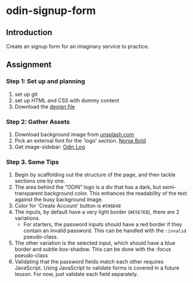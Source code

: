 # odin-signup-form

## Introduction

Create an signup form for an imaginary service to practice.

## Assignment

### Step 1: Set up and planning

1. set up git
2. set up HTML and CSS with dummy content
3. Download the [design file](https://cdn.statically.io/gh/TheOdinProject/curriculum/afdbabfab03fbc34783c6b6f3920aba4a4d3b935/intermediate_html_css/forms/project_sign_up_form/imgs/sign-up-form.png)

### Step 2: Gather Assets

1. Download background image from [unsplash.com](https://unsplash.com/photos/green-leaf-plant-in-close-up-photography-25xggax4bSA)
2. Pick an external font for the 'logo' section. [Norse Bold](https://cdn.statically.io/gh/TheOdinProject/theodinproject/efdc2888072f409e687d31dc580595dbe4fe0ff4/app/assets/fonts/Norse-Bold.otf)
3. Get image-sidebar: [Odin Log](https://cdn.statically.io/gh/TheOdinProject/curriculum/5f37d43908ef92499e95a9b90fc3cc291a95014c/html_css/project-sign-up-form/odin-lined.png)

### Step 3. Some Tips

1. Begin by scaffolding out the structure of the page, and then tackle sections one by one.
2. The area behind the “ODIN” logo is a div that has a dark, but semi-transparent background color. This enhances the readability of the text against the busy background image.
3. Color for 'Create Account' button is `#596D48`
4. The inputs, by default have a very light border (`#E5E7EB`), there are 2 variations.
   - For starters, the password inputs should have a red border if they contain an invalid password. This can be handled with the `:invalid` pseudo-class.
5. The other variation is the selected input, which should have a blue border and subtle box-shadow. This can be done with the :focus pseudo-class
6. Validating that the password fields match each other requires JavaScript. Using JavaScript to validate forms is covered in a future lesson. For now, just validate each field separately.
